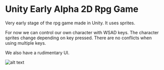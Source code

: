 # Unity Early Alpha 2D Rpg Game
Very early stage of the rpg game made in Unity.
It uses sprites.

For now we can control our own character with WSAD keys. The character sprites change depending on key pressed.
There are no conflicts when using multiple keys.

We also have a rudimentary UI.

![alt text](https://imgur.com/td7aWcJ.jpg)
